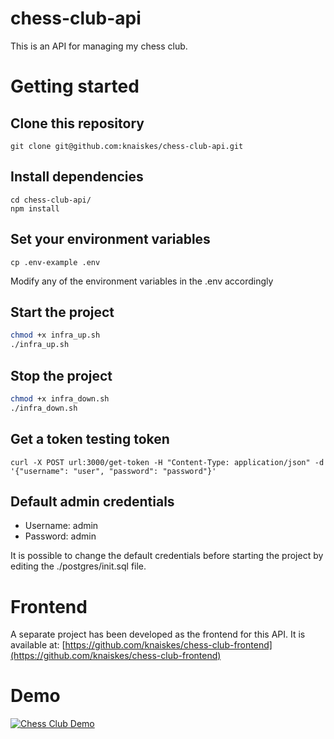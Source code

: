 # chess-club-api

This is an API for managing my chess club.

# Getting started

## Clone this repository

```
git clone git@github.com:knaiskes/chess-club-api.git
```

## Install dependencies

```
cd chess-club-api/
npm install
```

## Set your environment variables

```
cp .env-example .env
```

Modify any of the environment variables in the .env accordingly

## Start the project

``` bash
chmod +x infra_up.sh
./infra_up.sh
```

## Stop the project

``` bash
chmod +x infra_down.sh
./infra_down.sh
```

## Get a token testing token

```
curl -X POST url:3000/get-token -H "Content-Type: application/json" -d '{"username": "user", "password": "password"}'
```


## Default admin credentials

- Username: admin
- Password: admin

It is possible to change the default credentials before starting the project by editing the ./postgres/init.sql file.

# Frontend

A separate project has been developed as the frontend for this API. It is available at: [https://github.com/knaiskes/chess-club-frontend](https://github.com/knaiskes/chess-club-frontend)

# Demo

[![Chess Club Demo](https://img.youtube.com/vi/XU6Epy_bRjw/0.jpg)](https://www.youtube.com/watch?v=XU6Epy_bRjw)

